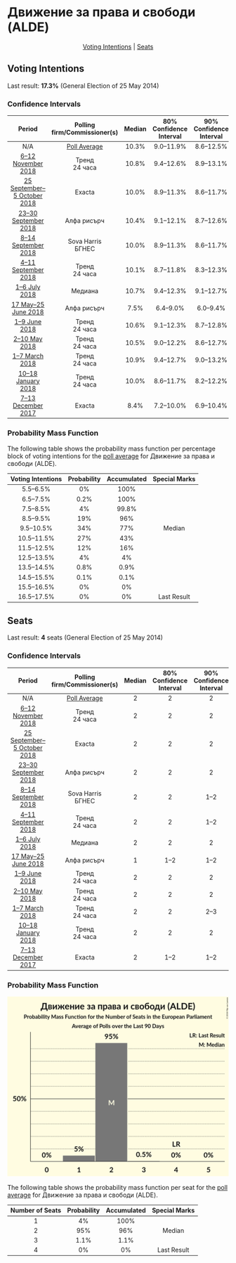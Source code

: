 # Движение за права и свободи (ALDE)

<p align="center"><a href="#voting-intentions">Voting Intentions</a> | <a href="#seats">Seats</a></p>

## Voting Intentions

Last result: **17.3%** (General Election of 25 May 2014)

### Confidence Intervals

| Period     | Polling firm/Commissioner(s) | Median | 80% Confidence Interval | 90% Confidence Interval | 95% Confidence Interval | 99% Confidence Interval |
|:----------:|:----------------:|:-----------:|:-----------------------:|:-----------------------:|:-----------------------:|:-----------------------:|
| N/A | [Poll Average](average.html) | 10.3% | 9.0–11.9% | 8.6–12.5% | 8.4–12.9% | 7.8–13.9% |
| [6–12 November 2018](2018-11-12-Тренд.html) | Тренд <br> 24 часа | 10.8% | 9.4–12.6% | 8.9–13.1% | 8.6–13.6% | 7.9–14.5% |
| [25 September–5 October 2018](2018-10-05-Exacta.html) | Exacta | 10.0% | 8.9–11.3% | 8.6–11.7% | 8.3–12.0% | 7.8–12.7% |
| [23–30 September 2018](2018-09-30-Алфарисърч.html) | Алфа рисърч | 10.4% | 9.1–12.1% | 8.7–12.6% | 8.3–13.0% | 7.7–13.9% |
| [8–14 September 2018](2018-09-14-SovaHarris.html) | Sova Harris <br> БГНЕС | 10.0% | 8.9–11.3% | 8.6–11.7% | 8.3–12.0% | 7.8–12.7% |
| [4–11 September 2018](2018-09-11-Тренд.html) | Тренд <br> 24 часа | 10.1% | 8.7–11.8% | 8.3–12.3% | 8.0–12.7% | 7.3–13.5% |
| [1–6 July 2018](2018-07-06-Медиана.html) | Медиана | 10.7% | 9.4–12.3% | 9.1–12.7% | 8.7–13.1% | 8.2–13.9% |
| [17 May–25 June 2018](2018-06-25-Алфарисърч.html) | Алфа рисърч | 7.5% | 6.4–9.0% | 6.0–9.4% | 5.7–9.8% | 5.2–10.5% |
| [1–9 June 2018](2018-06-09-Тренд.html) | Тренд <br> 24 часа | 10.6% | 9.1–12.3% | 8.7–12.8% | 8.4–13.2% | 7.8–14.1% |
| [2–10 May 2018](2018-05-10-Тренд.html) | Тренд <br> 24 часа | 10.5% | 9.0–12.2% | 8.6–12.7% | 8.3–13.1% | 7.7–14.0% |
| [1–7 March 2018](2018-03-07-Тренд.html) | Тренд <br> 24 часа | 10.9% | 9.4–12.7% | 9.0–13.2% | 8.7–13.6% | 8.0–14.5% |
| [10–18 January 2018](2018-01-18-Тренд.html) | Тренд <br> 24 часа | 10.0% | 8.6–11.7% | 8.2–12.2% | 7.9–12.7% | 7.2–13.5% |
| [7–13 December 2017](2017-12-13-Exacta.html) | Exacta | 8.4% | 7.2–10.0% | 6.9–10.4% | 6.6–10.8% | 6.0–11.6% |

### Probability Mass Function

The following table shows the probability mass function per percentage block of voting intentions for the [poll average](average.html) for Движение за права и свободи (ALDE).

| Voting Intentions | Probability | Accumulated | Special Marks |
|:-----------------:|:-----------:|:-----------:|:-------------:|
| 5.5–6.5% | 0% | 100% |  |
| 6.5–7.5% | 0.2% | 100% |  |
| 7.5–8.5% | 4% | 99.8% |  |
| 8.5–9.5% | 19% | 96% |  |
| 9.5–10.5% | 34% | 77% | Median |
| 10.5–11.5% | 27% | 43% |  |
| 11.5–12.5% | 12% | 16% |  |
| 12.5–13.5% | 4% | 4% |  |
| 13.5–14.5% | 0.8% | 0.9% |  |
| 14.5–15.5% | 0.1% | 0.1% |  |
| 15.5–16.5% | 0% | 0% |  |
| 16.5–17.5% | 0% | 0% | Last Result |


## Seats

Last result: **4** seats (General Election of 25 May 2014)

### Confidence Intervals

| Period     | Polling firm/Commissioner(s) | Median | 80% Confidence Interval | 90% Confidence Interval | 95% Confidence Interval | 99% Confidence Interval |
|:----------:|:----------------:|:------:|:-----------------------:|:-----------------------:|:-----------------------:|:-----------------------:|
| N/A | [Poll Average](average.html) | 2 | 2 | 2 | 1–2 | 1–3 |
| [6–12 November 2018](2018-11-12-Тренд.html) | Тренд <br> 24 часа | 2 | 2 | 2 | 2–3 | 1–3 |
| [25 September–5 October 2018](2018-10-05-Exacta.html) | Exacta | 2 | 2 | 2 | 1–2 | 1–2 |
| [23–30 September 2018](2018-09-30-Алфарисърч.html) | Алфа рисърч | 2 | 2 | 2 | 1–2 | 1–3 |
| [8–14 September 2018](2018-09-14-SovaHarris.html) | Sova Harris <br> БГНЕС | 2 | 2 | 1–2 | 1–2 | 1–2 |
| [4–11 September 2018](2018-09-11-Тренд.html) | Тренд <br> 24 часа | 2 | 2 | 1–2 | 1–2 | 1–3 |
| [1–6 July 2018](2018-07-06-Медиана.html) | Медиана | 2 | 2 | 2 | 1–2 | 1–2 |
| [17 May–25 June 2018](2018-06-25-Алфарисърч.html) | Алфа рисърч | 1 | 1–2 | 1–2 | 1–2 | 1–2 |
| [1–9 June 2018](2018-06-09-Тренд.html) | Тренд <br> 24 часа | 2 | 2 | 2 | 2–3 | 1–3 |
| [2–10 May 2018](2018-05-10-Тренд.html) | Тренд <br> 24 часа | 2 | 2 | 2 | 2–3 | 1–3 |
| [1–7 March 2018](2018-03-07-Тренд.html) | Тренд <br> 24 часа | 2 | 2 | 2–3 | 2–3 | 1–3 |
| [10–18 January 2018](2018-01-18-Тренд.html) | Тренд <br> 24 часа | 2 | 2 | 2 | 1–2 | 1–3 |
| [7–13 December 2017](2017-12-13-Exacta.html) | Exacta | 2 | 1–2 | 1–2 | 1–2 | 1–2 |

### Probability Mass Function

![Graph with seats probability mass function not yet produced](average-seats-pmf-движениезаправаисвободиalde.png "Seats Probability Mass Function")

The following table shows the probability mass function per seat for the [poll average](average.html) for Движение за права и свободи (ALDE).

| Number of Seats | Probability | Accumulated | Special Marks |
|:---------------:|:-----------:|:-----------:|:-------------:|
| 1 | 4% | 100% |  |
| 2 | 95% | 96% | Median |
| 3 | 1.1% | 1.1% |  |
| 4 | 0% | 0% | Last Result |


